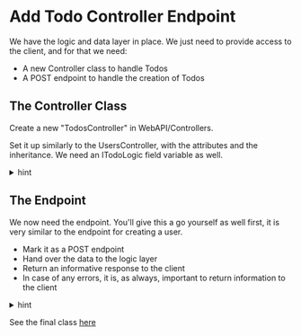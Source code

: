 # Add Todo Controller Endpoint
We have the logic and data layer in place. We just need to provide access to the client, and for that we need:

* A new Controller class to handle Todos
* A POST endpoint to handle the creation of Todos


## The Controller Class
Create a new "TodosController" in WebAPI/Controllers.

Set it up similarly to the UsersController, with the attributes and the inheritance. We need an ITodoLogic field variable as well.

<details>
<summary>hint</summary>

```csharp
[ApiController]
[Route("[controller]")]
public class TodosController : ControllerBase
{
    private readonly ITodoLogic todoLogic;

    public TodosController(ITodoLogic todoLogic)
    {
        this.todoLogic = todoLogic;
    }
}
```
This is almost identical to the other Controller class, we made, so if you forgot how things work, go back to slide 12.

</details>

## The Endpoint

We now need the endpoint. You'll give this a go yourself as well first, it is very similar to the endpoint for creating a user.

* Mark it as a POST endpoint
* Hand over the data to the logic layer
* Return an informative response to the client
* In case of any errors, it is, as always, important to return information to the client

<details>
<summary>hint</summary>

```csharp
[HttpPost]
public async Task<ActionResult<Todo>> Create(TodoCreationDto dto)
{
    try
    {
        Todo created = await todoLogic.Create(dto);
        return Created($"/todos/{created.Id}", created);
    }
    catch (Exception e)
    {
        Console.WriteLine(e);
        return StatusCode(500, e.Message);
    }
}
```
This is almost identical to the other Controller class, we made, so if you forgot how things work, go back to slide 12.

</details>

See the final class [here](https://github.com/TroelsMortensen/WasmTodo/blob/004_AddTodo/WebAPI/Controllers/TodosController.cs)